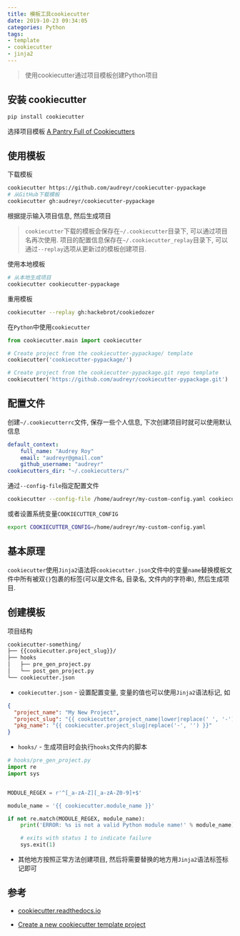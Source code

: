 ```yaml
---
title: 模板工具cookiecutter
date: 2019-10-23 09:34:05
categories: Python
tags:
- template
- cookiecutter
- jinja2
---
```

> 使用cookiecutter通过项目模板创建Python项目

## 安装 cookiecutter

```bash
pip install cookiecutter
```

选择项目模板 [A Pantry Full of Cookiecutters](https://github.com/cookiecutter/cookiecutter/tree/db14e06a1dcc0187beeafde72685c3acef93eb68#a-pantry-full-of-cookiecutters)

## 使用模板

下载模板

```bash
cookiecutter https://github.com/audreyr/cookiecutter-pypackage
# 从GitHub下载模板
cookiecutter gh:audreyr/cookiecutter-pypackage
```

根据提示输入项目信息, 然后生成项目

> `cookiecutter`下载的模板会保存在`~/.cookiecutter`目录下, 可以通过项目名再次使用. 项目的配置信息保存在`~/.cookiecutter_replay`目录下, 可以通过`--replay`选项从更新过的模板创建项目.

使用本地模板

```bash
# 从本地生成项目
cookiecutter cookiecutter-pypackage
```

重用模板

```bash
cookiecutter --replay gh:hackebrot/cookiedozer
```

在`Python`中使用`cookiecutter`

```python
from cookiecutter.main import cookiecutter

# Create project from the cookiecutter-pypackage/ template
cookiecutter('cookiecutter-pypackage/')

# Create project from the cookiecutter-pypackage.git repo template
cookiecutter('https://github.com/audreyr/cookiecutter-pypackage.git')
```

## 配置文件

创建`~/.cookiecutterrc`文件, 保存一些个人信息, 下次创建项目时就可以使用默认信息

```yml
default_context:
    full_name: "Audrey Roy"
    email: "audreyr@gmail.com"
    github_username: "audreyr"
cookiecutters_dir: "~/.cookiecutters/"
```

通过`--config-file`指定配置文件

```bash
cookiecutter --config-file /home/audreyr/my-custom-config.yaml cookiecutter-pypackage
```

或者设置系统变量`COOKIECUTTER_CONFIG`

```bash
export COOKIECUTTER_CONFIG=/home/audreyr/my-custom-config.yaml
```

## 基本原理

`cookiecutter`使用`Jinja2`语法将`cookiecutter.json`文件中的变量`name`替换模板文件中所有被双`{}`包裹的标签(可以是文件名, 目录名, 文件内的字符串), 然后生成项目.

## 创建模板

项目结构

```bash
cookiecutter-something/
├── {{cookiecutter.project_slug}}/
├── hooks
│   ├── pre_gen_project.py
│   └── post_gen_project.py
└── cookiecutter.json
```

* `cookiecutter.json` - 设置配置变量, 变量的值也可以使用`Jinja2`语法标记, 如

```json
{
  "project_name": "My New Project",
  "project_slug": "{{ cookiecutter.project_name|lower|replace(' ', '-') }}",
  "pkg_name": "{{ cookiecutter.project_slug|replace('-', '') }}"
}
```

* `hooks/` - 生成项目时会执行`hooks`文件内的脚本

```python
# hooks/pre_gen_project.py
import re
import sys


MODULE_REGEX = r'^[_a-zA-Z][_a-zA-Z0-9]+$'

module_name = '{{ cookiecutter.module_name }}'

if not re.match(MODULE_REGEX, module_name):
    print('ERROR: %s is not a valid Python module name!' % module_name)

    # exits with status 1 to indicate failure
    sys.exit(1)
```

* 其他地方按照正常方法创建项目, 然后将需要替换的地方用`Jinja2`语法标签标记即可

## 参考

* [cookiecutter.readthedocs.io](https://cookiecutter.readthedocs.io/en/latest/)

* [Create a new cookiecutter template project](https://raphael.codes/blog/create-your-own-cookiecutter-template/)

